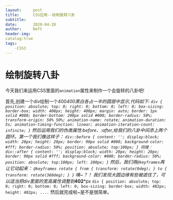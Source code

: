 ```yaml
---
layout:		post
title:		CSS应用--绘制旋转八卦
subtitle:
date:		2020-04-28
author:		Deft
header-img:
catalog:true
tags:
	-CSS3
---
```

# 绘制旋转八卦 #

今天我们来运用CSS里面的`animation`属性来制作一个会旋转的八卦吧!

首先,创建一个div绘制一个400*400黑白各占一半的圆居中显示,代码如下:
    `div {
	position: absolute;
	top: 0;
	right: 0;
	bottom: 0;
	left: 0;
	box-sizing: border-box;
	width: 400px;
	height: 400px;
	margin: auto;
	border: 1px solid #000;
	border-bottom: 200px solid #000;
	border-radius: 50%;
	transform-origin: 50% 50%;
	animation-name: rotate;
	animation-duration: 5s;
	animation-timing-function: linear;
	animation-iteration-count: infinite;
	}`
然后运用我们的伪类属性:before、:after,给我们的八卦中间添上两个圆环。第一个我们像这样子：
`div::before {
content: '';
display:block;
width: 20px;
height: 20px;
border: 90px solid #000;
background-color: #fff;
border-radius: 50%;
position: absolute;
top:100px;
}
同理：div::after {
content: '';
display:block;
width: 20px;
height: 20px;
border: 90px solid #fff;
background-color: #000;
border-radius: 50%;
position: absolute;
top:100px;
left: 200px;
}`
然后，我们用`@keyframes`再让它动起来：
`@keyframes rotate {
from {
transform: rotate(0deg);
}
to {
transform: rotate(360deg);
}
}`
咦~？！ 我们发现大圆边缘有些被遮住了，可以适当把div里面的宽高属性调整到***402***px
`div {
	position: absolute;
	top: 0;
	right: 0;
	bottom: 0;
	left: 0;
	box-sizing: border-box;
	width: 402px;
	height: 402px;
		....`
然后就完成啦~是不是很简单。
